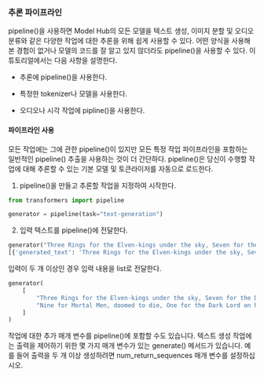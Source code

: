 ### 추론 파이프라인

pipeline()을 사용하면 Model Hub의 모든 모델을 텍스트 생성, 이미지 분할 및 오디오 분류와 같은 다양한 작업에 대한 추론을 위해 쉽게 사용할 수 있다. 어떤 양식을 사용해 본 경험이 없거나 모델의 코드를 잘 알고 있지 않더라도 pipeline()을 사용할 수 있다. 이 튜토리얼에서는 다음 사항을 설명한다.

- 추론에 pipeline()을 사용한다.

- 특정한 tokenizer나 모델을 사용한다.

- 오디오나 시각 작업에 pipline()을 사용한다.


#### 파이프라인 사용

모든 작업에는 그에 관한 pipeline()이 있지만 모든 특정 작업 파이프라인을 포함하는 일반적인 pipeline() 추출을 사용하는 것이 더 간단하다. pipeline()은 당신이 수행할 작업에 대해 추론할 수 있는 기본 모델 및 토큰라이저를 자동으로 로드한다.

1. pipeline()을 만들고 추론할 작업을 지정하여 시작한다.

```python
from transformers import pipeline

generator = pipeline(task="text-generation")
```

2. 입력 텍스트를 pipeline()에 전달한다.

```python
generator("Three Rings for the Elven-kings under the sky, Seven for the Dwarf-lords in their halls of stone")
[{'generated_text': 'Three Rings for the Elven-kings under the sky, Seven for the Dwarf-lords in their halls of stone, Seven for the Iron-priests at the door to the east, and thirteen for the Lord Kings at the end of the mountain'}]
```

입력이 두 개 이상인 경우 입력 내용을 list로 전달한다.

```python
generator(
    [
        "Three Rings for the Elven-kings under the sky, Seven for the Dwarf-lords in their halls of stone",
        "Nine for Mortal Men, doomed to die, One for the Dark Lord on his dark throne",
    ]
)
```


작업에 대한 추가 매개 변수를 pipeline()에 포함할 수도 있습니다. 텍스트 생성 작업에는 출력을 제어하기 위한 몇 가지 매개 변수가 있는 generate() 메서드가 있습니다. 예를 들어 출력을 두 개 이상 생성하려면 num_return_sequences 매개 변수를 설정하십시오.